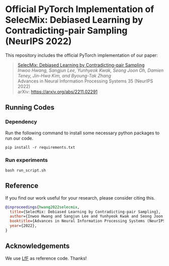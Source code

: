 # Official PyTorch Implementation of SelecMix: Debiased Learning by Contradicting-pair Sampling (NeurIPS 2022)

This repository includes the official PyTorch implementation of our paper:

> [SelecMix: Debiased Learning by Contradicting-pair Sampling](https://openreview.net/forum?id=cIpU8OzGSCU) <br>
> *Inwoo Hwang, Sangjun Lee, Yunhyeok Kwak, Seong Joon Oh, Damien Teney, Jin-Hwa Kim, and Byoung-Tak Zhang* <br> 
> Advances in Neural Information Processing Systems 35 (NeurIPS 2022) <br>
> arXiv: https://arxiv.org/abs/2211.02291

## Running Codes
### Dependency
Run the following command to install some necessary python packages to run our code.
```
pip install -r requirements.txt
```

### Run experiments
```
bash run_script.sh
```

## Reference
If you find our work useful for your research, please consider citing this.
```bib
@inproceedings{hwang2022selecmix,
  title={SelecMix: Debiased Learning by Contradicting-pair Sampling},
  author={Inwoo Hwang and Sangjun Lee and Yunhyeok Kwak and Seong Joon Oh and Damien Teney and Jin-Hwa Kim and Byoung-Tak Zhang},
  booktitle={Advances in Neural Information Processing Systems (NeurIPS)},
  year={2022},
}
```

## Acknowledgements
We use [LfF](https://github.com/alinlab/LfF) as reference code. Thanks!
